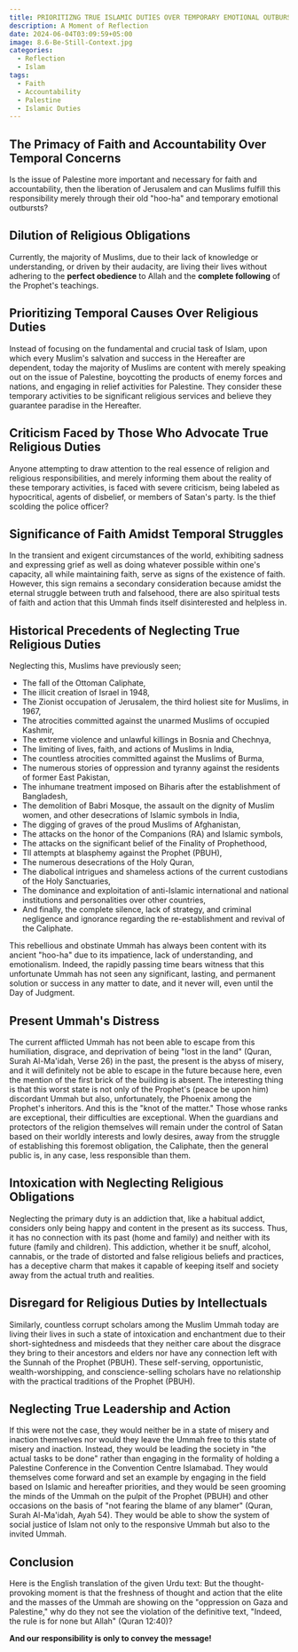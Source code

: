 ```yaml
---
title: PRIORITIZNG TRUE ISLAMIC DUTIES OVER TEMPORARY EMOTIONAL OUTBURSTS
description: A Moment of Reflection
date: 2024-06-04T03:09:59+05:00
image: 8.6-Be-Still-Context.jpg
categories:
  - Reflection
  - Islam
tags:
  - Faith
  - Accountability
  - Palestine
  - Islamic Duties
---
```


## The Primacy of Faith and Accountability Over Temporal Concerns
Is the issue of Palestine more important and necessary for faith and accountability, then the liberation of Jerusalem and can Muslims fulfill this responsibility merely through their old "hoo-ha" and temporary emotional outbursts?

## Dilution of Religious Obligations
Currently, the majority of Muslims, due to their lack of knowledge or understanding, or driven by their audacity, are living their lives without adhering to the **perfect obedience** to Allah and the **complete following** of the Prophet's teachings.

## Prioritizing Temporal Causes Over Religious Duties
Instead of focusing on the fundamental and crucial task of Islam, upon which every Muslim's salvation and success in the Hereafter are dependent, today the majority of Muslims are content with merely speaking out on the issue of Palestine, boycotting the products of enemy forces and nations, and engaging in relief activities for Palestine. They consider these temporary activities to be significant religious services and believe they guarantee paradise in the Hereafter.

## Criticism Faced by Those Who Advocate True Religious Duties
Anyone attempting to draw attention to the real essence of religion and religious responsibilities, and merely informing them about the reality of these temporary activities, is faced with severe criticism, being labeled as hypocritical, agents of disbelief, or members of Satan's party. Is the thief scolding the police officer?

## Significance of Faith Amidst Temporal Struggles
In the transient and exigent circumstances of the world, exhibiting sadness and expressing grief as well as doing whatever possible within one's capacity, all while maintaining faith, serve as signs of the existence of faith. However, this sign remains a secondary consideration because amidst the eternal struggle between truth and falsehood, there are also spiritual tests of faith and action that this Ummah finds itself disinterested and helpless in.

## Historical Precedents of Neglecting True Religious Duties
Neglecting this, Muslims have previously seen;

* The fall of the Ottoman Caliphate,
* The illicit creation of Israel in 1948,
* The Zionist occupation of Jerusalem, the third holiest site for Muslims, in 1967,
* The atrocities committed against the unarmed Muslims of occupied Kashmir,
* The extreme violence and unlawful killings in Bosnia and Chechnya,
* The limiting of lives, faith, and actions of Muslims in India,
* The countless atrocities committed against the Muslims of Burma,
* The numerous stories of oppression and tyranny against the residents of former East Pakistan,
* The inhumane treatment imposed on Biharis after the establishment of Bangladesh,
* The demolition of Babri Mosque, the assault on the dignity of Muslim women, and other desecrations of Islamic symbols in India,
* The digging of graves of the proud Muslims of Afghanistan,
* The attacks on the honor of the Companions (RA) and Islamic symbols,
* The attacks on the significant belief of the Finality of Prophethood,
* Tll attempts at blasphemy against the Prophet (PBUH),
* The numerous desecrations of the Holy Quran,
* The diabolical intrigues and shameless actions of the current custodians of the Holy Sanctuaries,
* The dominance and exploitation of anti-Islamic international and national institutions and personalities over other countries,
* And finally, the complete silence, lack of strategy, and criminal negligence and ignorance regarding the re-establishment and revival of the Caliphate.
  
This rebellious and obstinate Ummah has always been content with its ancient "hoo-ha" due to its impatience, lack of understanding, and emotionalism. Indeed, the rapidly passing time bears witness that this unfortunate Ummah has not seen any significant, lasting, and permanent solution or success in any matter to date, and it never will, even until the Day of Judgment.

## Present Ummah's Distress
The current afflicted Ummah has not been able to escape from this humiliation, disgrace, and deprivation of being "lost in the land" (Quran, Surah Al-Ma'idah, Verse 26) in the past, the present is the abyss of misery, and it will definitely not be able to escape in the future because here, even the mention of the first brick of the building is absent. The interesting thing is that this worst state is not only of the Prophet's (peace be upon him) discordant Ummah but also, unfortunately, the Phoenix among the Prophet's inheritors. And this is the "knot of the matter." Those whose ranks are exceptional, their difficulties are exceptional. When the guardians and protectors of the religion themselves will remain under the control of Satan based on their worldly interests and lowly desires, away from the struggle of establishing this foremost obligation, the Caliphate, then the general public is, in any case, less responsible than them.

## Intoxication with Neglecting Religious Obligations
Neglecting the primary duty is an addiction that, like a habitual addict, considers only being happy and content in the present as its success. Thus, it has no connection with its past (home and family) and neither with its future (family and children). This addiction, whether it be snuff, alcohol, cannabis, or the trade of distorted and false religious beliefs and practices, has a deceptive charm that makes it capable of keeping itself and society away from the actual truth and realities.

## Disregard for Religious Duties by Intellectuals
Similarly, countless corrupt scholars among the Muslim Ummah today are living their lives in such a state of intoxication and enchantment due to their short-sightedness and misdeeds that they neither care about the disgrace they bring to their ancestors and elders nor have any connection left with the Sunnah of the Prophet (PBUH). These self-serving, opportunistic, wealth-worshipping, and conscience-selling scholars have no relationship with the practical traditions of the Prophet (PBUH).

## Neglecting True Leadership and Action
If this were not the case, they would neither be in a state of misery and inaction themselves nor would they leave the Ummah free to this state of misery and inaction. Instead, they would be leading the society in "the actual tasks to be done" rather than engaging in the formality of holding a Palestine Conference in the Convention Centre Islamabad. They would themselves come forward and set an example by engaging in the field based on Islamic and hereafter priorities, and they would be seen grooming the minds of the Ummah on the pulpit of the Prophet (PBUH) and other occasions on the basis of "not fearing the blame of any blamer" (Quran, Surah Al-Ma'idah, Ayah 54). They would be able to show the system of social justice of Islam not only to the responsive Ummah but also to the invited Ummah.

## Conclusion
Here is the English translation of the given Urdu text:
But the thought-provoking moment is that the freshness of thought and action that the elite and the masses of the Ummah are showing on the "oppression on Gaza and Palestine," why do they not see the violation of the definitive text, "Indeed, the rule is for none but Allah" (Quran 12:40)?




**And our responsibility is only to convey the message!**
